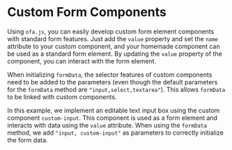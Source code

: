 <template is="exm-article">
<a href="../../publics/examples/custom-form-element/demo.html" preview></a>
<a href="../../publics/examples/custom-form-element/test-demo.html" main></a>
<a href="../../publics/examples/custom-form-element/custom-input.html"></a>
</template>

# Custom Form Components

Using `ofa.js`, you can easily develop custom form element components with standard form features. Just add the `value` property and set the `name` attribute to your custom component, and your homemade component can be used as a standard form element. By updating the `value` property of the component, you can interact with the form element.

When initializing `formData`, the selector features of custom components need to be added to the parameters (even though the default parameters for the `formData` method are `"input,select,textarea"`). This allows `formData` to be linked with custom components.

In this example, we implement an editable text input box using the custom component `custom-input`. This component is used as a form element and interacts with data using the `value` attribute. When using the `formData` method, we add `"input, custom-input"` as parameters to correctly initialize the form data.
